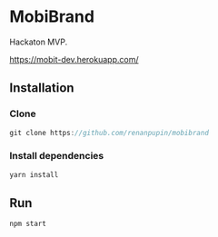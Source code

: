 # MobiBrand
Hackaton MVP.

https://mobit-dev.herokuapp.com/

## Installation

### Clone
```javascript
git clone https://github.com/renanpupin/mobibrand
```

### Install dependencies

```javascript
yarn install
```
## Run

```javascript
npm start
```
